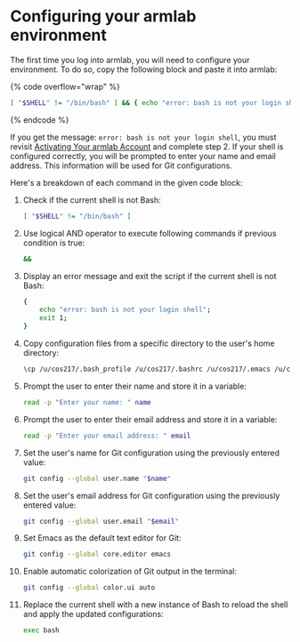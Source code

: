 # Configuring your armlab environment

The first time you log into armlab, you will need to configure your environment. To do so, copy the following block and paste it into armlab:  &#x20;

{% code overflow="wrap" %}
```bash
[ "$SHELL" != "/bin/bash" ] && { echo "error: bash is not your login shell"; exit 1; }; \cp /u/cos217/.bash_profile /u/cos217/.bashrc /u/cos217/.emacs /u/cos217/.splintrc ~/; read -p "Enter your name: " name; read -p "Enter your email address: " email; git config --global user.name "$name"; git config --global user.email "$email"; git config --global core.editor emacs; git config --global color.ui auto; exec bash
```
{% endcode %}

If you get the message: `error: bash is not your login shell`, you must revisit [Activating Your armlab Account](activating-your-armlab-account.md) and complete step 2. If your shell is configured correctly, you will be prompted to enter your name and email address. This information will be used for Git configurations.&#x20;

Here's a breakdown of each command in the given code block:

1. Check if the current shell is not Bash:

    ```bash
    [ "$SHELL" != "/bin/bash" ]
    ```

2. Use logical AND operator to execute following commands if previous condition is true:

    ```bash
    &&
    ```

3. Display an error message and exit the script if the current shell is not Bash:

    ```bash
    { 
        echo "error: bash is not your login shell"; 
        exit 1; 
    }
    ```

4. Copy configuration files from a specific directory to the user's home directory:

    ```bash
    \cp /u/cos217/.bash_profile /u/cos217/.bashrc /u/cos217/.emacs /u/cos217/.splintrc ~/
    ```

5. Prompt the user to enter their name and store it in a variable:

    ```bash
    read -p "Enter your name: " name
    ```

6. Prompt the user to enter their email address and store it in a variable:

    ```bash
    read -p "Enter your email address: " email
    ```

7. Set the user's name for Git configuration using the previously entered value:

    ```bash
    git config --global user.name "$name"
    ```

8. Set the user's email address for Git configuration using the previously entered value:

    ```bash
    git config --global user.email "$email"
    ```

9. Set Emacs as the default text editor for Git:

    ```bash
    git config --global core.editor emacs
    ```

10. Enable automatic colorization of Git output in the terminal:

    ```bash
    git config --global color.ui auto
    ```

11. Replace the current shell with a new instance of Bash to reload the shell and apply the updated configurations:

    ```bash
    exec bash
    ```
